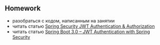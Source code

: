 ## Homework

- разобраться с кодом, написанным на занятии
- читать статью [Spring Security JWT Authentication & Authorization](https://medium.com/code-with-farhan/spring-security-jwt-authentication-authorization-a2c6860be3cf)
- читать статью [Spring Boot 3.0 – JWT Authentication with Spring Security](https://www.geeksforgeeks.org/spring-boot-3-0-jwt-authentication-with-spring-security-using-mysql-database/)